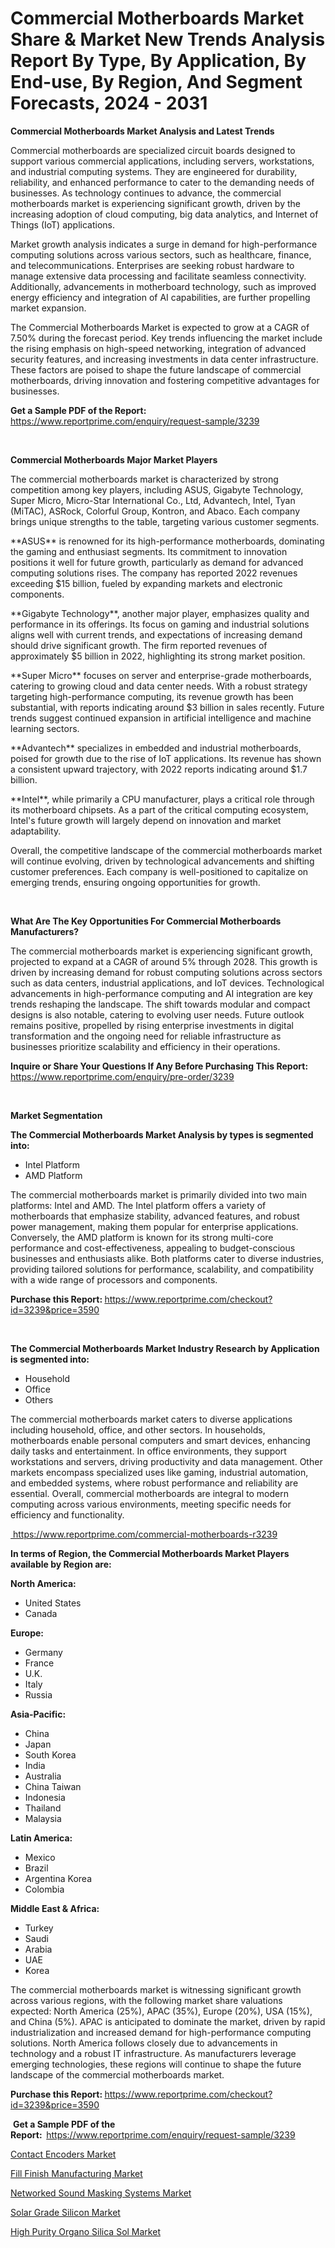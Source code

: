 <p><h1>Commercial Motherboards Market Share & Market New Trends Analysis Report By Type, By Application, By End-use, By Region, And Segment Forecasts, 2024 - 2031</h1></p><p><strong>Commercial Motherboards Market Analysis and Latest Trends</strong></p>
<p><p>Commercial motherboards are specialized circuit boards designed to support various commercial applications, including servers, workstations, and industrial computing systems. They are engineered for durability, reliability, and enhanced performance to cater to the demanding needs of businesses. As technology continues to advance, the commercial motherboards market is experiencing significant growth, driven by the increasing adoption of cloud computing, big data analytics, and Internet of Things (IoT) applications.</p><p>Market growth analysis indicates a surge in demand for high-performance computing solutions across various sectors, such as healthcare, finance, and telecommunications. Enterprises are seeking robust hardware to manage extensive data processing and facilitate seamless connectivity. Additionally, advancements in motherboard technology, such as improved energy efficiency and integration of AI capabilities, are further propelling market expansion.</p><p>The Commercial Motherboards Market is expected to grow at a CAGR of 7.50% during the forecast period. Key trends influencing the market include the rising emphasis on high-speed networking, integration of advanced security features, and increasing investments in data center infrastructure. These factors are poised to shape the future landscape of commercial motherboards, driving innovation and fostering competitive advantages for businesses.</p></p>
<p><strong>Get a Sample PDF of the Report:&nbsp;</strong> <a href="https://www.reportprime.com/enquiry/request-sample/3239">https://www.reportprime.com/enquiry/request-sample/3239</a></p>
<p>&nbsp;</p>
<p><strong>Commercial Motherboards Major Market Players</strong></p>
<p><p>The commercial motherboards market is characterized by strong competition among key players, including ASUS, Gigabyte Technology, Super Micro, Micro-Star International Co., Ltd, Advantech, Intel, Tyan (MiTAC), ASRock, Colorful Group, Kontron, and Abaco. Each company brings unique strengths to the table, targeting various customer segments.</p><p>**ASUS** is renowned for its high-performance motherboards, dominating the gaming and enthusiast segments. Its commitment to innovation positions it well for future growth, particularly as demand for advanced computing solutions rises. The company has reported 2022 revenues exceeding $15 billion, fueled by expanding markets and electronic components.</p><p>**Gigabyte Technology**, another major player, emphasizes quality and performance in its offerings. Its focus on gaming and industrial solutions aligns well with current trends, and expectations of increasing demand should drive significant growth. The firm reported revenues of approximately $5 billion in 2022, highlighting its strong market position.</p><p>**Super Micro** focuses on server and enterprise-grade motherboards, catering to growing cloud and data center needs. With a robust strategy targeting high-performance computing, its revenue growth has been substantial, with reports indicating around $3 billion in sales recently. Future trends suggest continued expansion in artificial intelligence and machine learning sectors.</p><p>**Advantech** specializes in embedded and industrial motherboards, poised for growth due to the rise of IoT applications. Its revenue has shown a consistent upward trajectory, with 2022 reports indicating around $1.7 billion.</p><p>**Intel**, while primarily a CPU manufacturer, plays a critical role through its motherboard chipsets. As a part of the critical computing ecosystem, Intel's future growth will largely depend on innovation and market adaptability.</p><p>Overall, the competitive landscape of the commercial motherboards market will continue evolving, driven by technological advancements and shifting customer preferences. Each company is well-positioned to capitalize on emerging trends, ensuring ongoing opportunities for growth.</p></p>
<p>&nbsp;</p>
<p><strong>What Are The Key Opportunities For Commercial Motherboards Manufacturers?</strong></p>
<p><p>The commercial motherboards market is experiencing significant growth, projected to expand at a CAGR of around 5% through 2028. This growth is driven by increasing demand for robust computing solutions across sectors such as data centers, industrial applications, and IoT devices. Technological advancements in high-performance computing and AI integration are key trends reshaping the landscape. The shift towards modular and compact designs is also notable, catering to evolving user needs. Future outlook remains positive, propelled by rising enterprise investments in digital transformation and the ongoing need for reliable infrastructure as businesses prioritize scalability and efficiency in their operations.</p></p>
<p><strong>Inquire or Share Your Questions If Any Before Purchasing This Report:</strong> <a href="https://www.reportprime.com/enquiry/pre-order/3239">https://www.reportprime.com/enquiry/pre-order/3239</a></p>
<p>&nbsp;</p>
<p><strong>Market Segmentation</strong></p>
<p><strong>The Commercial Motherboards Market Analysis by types is segmented into:</strong></p>
<p><ul><li>Intel Platform</li><li>AMD Platform</li></ul></p>
<p><p>The commercial motherboards market is primarily divided into two main platforms: Intel and AMD. The Intel platform offers a variety of motherboards that emphasize stability, advanced features, and robust power management, making them popular for enterprise applications. Conversely, the AMD platform is known for its strong multi-core performance and cost-effectiveness, appealing to budget-conscious businesses and enthusiasts alike. Both platforms cater to diverse industries, providing tailored solutions for performance, scalability, and compatibility with a wide range of processors and components.</p></p>
<p><strong>Purchase this Report:&nbsp;</strong><a href="https://www.reportprime.com/checkout?id=3239&price=3590">https://www.reportprime.com/checkout?id=3239&price=3590</a></p>
<p>&nbsp;</p>
<p><strong>The Commercial Motherboards Market Industry Research by Application is segmented into:</strong></p>
<p><ul><li>Household</li><li>Office</li><li>Others</li></ul></p>
<p><p>The commercial motherboards market caters to diverse applications including household, office, and other sectors. In households, motherboards enable personal computers and smart devices, enhancing daily tasks and entertainment. In office environments, they support workstations and servers, driving productivity and data management. Other markets encompass specialized uses like gaming, industrial automation, and embedded systems, where robust performance and reliability are essential. Overall, commercial motherboards are integral to modern computing across various environments, meeting specific needs for efficiency and functionality.</p></p>
<p><a href="https://www.reportprime.com/commercial-motherboards-r3239">&nbsp;https://www.reportprime.com/commercial-motherboards-r3239</a></p>
<p><strong>In terms of Region, the Commercial Motherboards Market Players available by Region are:</strong></p>
<p>
    <p> <strong> North America: </strong>
        <ul>
            <li>United States</li>
            <li>Canada</li>
        </ul>
        </p> 
    <p> <strong> Europe: </strong>
        <ul>
            <li>Germany</li>
            <li>France</li>
            <li>U.K.</li>
            <li>Italy</li>
            <li>Russia</li>
        </ul>
        </p> 
    <p> <strong> Asia-Pacific: </strong>
        <ul>
            <li>China</li>
            <li>Japan</li>
            <li>South Korea</li>
            <li>India</li>
            <li>Australia</li>
            <li>China Taiwan</li>
            <li>Indonesia</li>
            <li>Thailand</li>
            <li>Malaysia</li>
        </ul>
        </p> 
    <p> <strong> Latin America: </strong>
        <ul>
            <li>Mexico</li>
            <li>Brazil</li>
            <li>Argentina Korea</li>
            <li>Colombia</li>
        </ul>
        </p> 
    <p> <strong> Middle East & Africa: </strong>
        <ul>
            <li>Turkey</li>
            <li>Saudi</li>
            <li>Arabia</li>
            <li>UAE</li>
            <li>Korea</li>
        </ul>
    </p>
    </p>
<p><p>The commercial motherboards market is witnessing significant growth across various regions, with the following market share valuations expected: North America (25%), APAC (35%), Europe (20%), USA (15%), and China (5%). APAC is anticipated to dominate the market, driven by rapid industrialization and increased demand for high-performance computing solutions. North America follows closely due to advancements in technology and a robust IT infrastructure. As manufacturers leverage emerging technologies, these regions will continue to shape the future landscape of the commercial motherboards market.</p></p>
<p><strong>Purchase this Report: </strong><a href="https://www.reportprime.com/checkout?id=3239&price=3590">https://www.reportprime.com/checkout?id=3239&price=3590</a></p>
<p>&nbsp;<strong>Get a Sample PDF of the Report:&nbsp;&nbsp;</strong><a href="https://www.reportprime.com/enquiry/request-sample/3239">https://www.reportprime.com/enquiry/request-sample/3239</a></p>
<p><strong></strong></p>
<p><p><a href="https://github.com/mahnoor2003/Market-Research-Report-List-6/blob/main/contact-encoders-market.md">Contact Encoders Market</a></p><p><a href="https://www.linkedin.com/pulse/strategic-roadmap-global-fill-finish-manufacturing-market-insights-kou6e?trackingId=DnqPHfkgRf%2BXp%2FJDOCnzSg%3D%3D">Fill Finish Manufacturing Market</a></p><p><a href="https://issuu.com/reportprime-2/docs/networked-sound-masking-systems-mar_4cbf1d2e08fe4f">Networked Sound Masking Systems Market</a></p><p><a href="https://github.com/ygfu6u/Market-Research-Report-List-1/blob/main/solar-grade-silicon-market.md">Solar Grade Silicon Market</a></p><p><a href="https://issuu.com/reportprime-2/docs/high-purity-organo-silica-sol-marke_0977b4b5517a68">High Purity Organo Silica Sol Market</a></p></p>
